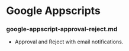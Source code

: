 # Google Appscripts

### google-appscript-approval-reject.md
- Approval and Reject with email notifications.